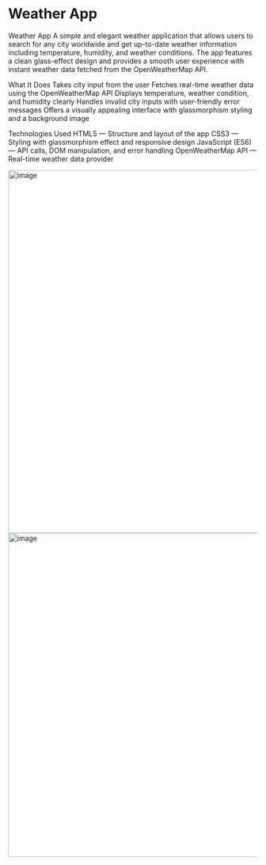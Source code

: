 # Weather App
Weather App
A simple and elegant weather application that allows users to search for any city worldwide and get up-to-date weather information including temperature, humidity, and weather conditions. The app features a clean glass-effect design and provides a smooth user experience with instant weather data fetched from the OpenWeatherMap API.

What It Does
Takes city input from the user
Fetches real-time weather data using the OpenWeatherMap API
Displays temperature, weather condition, and humidity clearly
Handles invalid city inputs with user-friendly error messages
Offers a visually appealing interface with glassmorphism styling and a background image

Technologies Used
HTML5 — Structure and layout of the app
CSS3 — Styling with glassmorphism effect and responsive design
JavaScript (ES6) — API calls, DOM manipulation, and error handling
OpenWeatherMap API — Real-time weather data provider


<img width="734" alt="image" src="https://github.com/user-attachments/assets/ff4f1295-517a-4a8e-9bdd-d9f9131ff318" />
<img width="655" alt="image" src="https://github.com/user-attachments/assets/6041a169-c5c2-400b-9090-f812e4ebfb21" />

